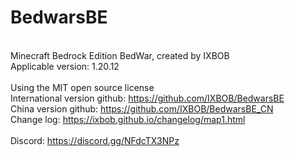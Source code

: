 # BedwarsBE
</br>Minecraft Bedrock Edition BedWar, created by IXBOB
</br> Applicable version: 1.20.12
</br>
</br>Using the MIT open source license
</br>International version github: https://github.com/IXBOB/BedwarsBE
</br>China version github: https://github.com/IXBOB/BedwarsBE_CN
</br>Change log: https://ixbob.github.io/changelog/map1.html
</br>
</br>Discord: https://discord.gg/NFdcTX3NPz
